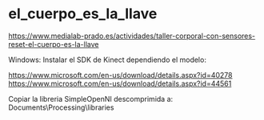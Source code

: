 # el_cuerpo_es_la_llave
https://www.medialab-prado.es/actividades/taller-corporal-con-sensores-reset-el-cuerpo-es-la-llave

Windows:
Instalar el SDK de Kinect dependiendo el modelo:

https://www.microsoft.com/en-us/download/details.aspx?id=40278
https://www.microsoft.com/en-us/download/details.aspx?id=44561


Copiar la libreria SimpleOpenNI descomprimida a:
Documents\Processing\libraries


